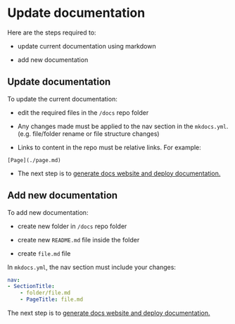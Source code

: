 # Update documentation

Here are the steps required to:

- update current documentation using markdown 

- add new documentation

## Update documentation

To update the current documentation:

- edit the required files in the `/docs` repo folder

- Any changes made must be applied to the nav section in the `mkdocs.yml`. (e.g. file/folder rename or file structure changes)

- Links to content in the repo must be relative links. For example:

```
[Page](./page.md)
```

- The next step is to [generate docs website and deploy documentation.](./deploy-documentation.md)

## Add new documentation

To add new documentation:

- create new folder in `/docs` repo folder

- create new `README.md` file inside the folder

- create `file.md` file


In `mkdocs.yml`, the nav section must include your changes:

```yml
nav:
- SectionTitle:
    - folder/file.md
    - PageTitle: file.md
```

The next step is to [generate docs website and deploy documentation.](./deploy-documentation.md)